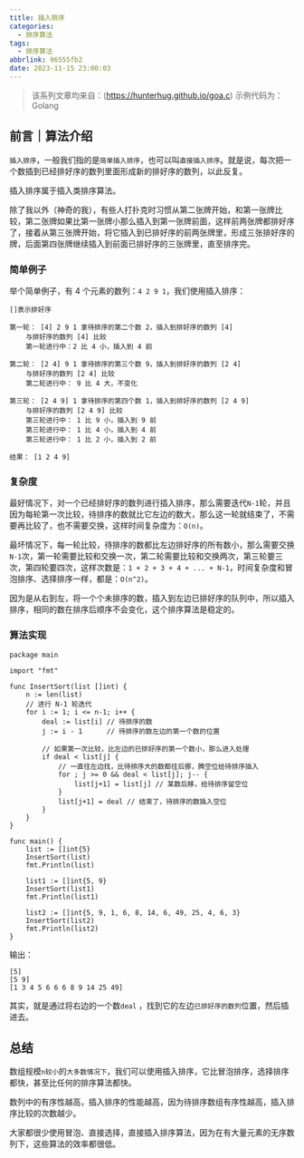 ```yaml
---
title: 插入排序
categories:
  - 排序算法
tags:
  - 排序算法
abbrlink: 96555fb2
date: 2023-11-15 23:00:03
---
```


> 该系列文章均来自：(https://hunterhug.github.io/goa.c)
> 示例代码为：Golang

## 前言｜算法介绍
`插入排序`，一般我们指的是`简单插入排序`，也可以叫`直接插入排序`。就是说，每次把一个数插到已经排好序的数列里面形成新的排好序的数列，以此反复。

插入排序属于插入类排序算法。

除了我以外（神奇的我），有些人打扑克时习惯从第二张牌开始，和第一张牌比较，第二张牌如果比第一张牌小那么插入到第一张牌前面，这样前两张牌都排好序了，接着从第三张牌开始，将它插入到已排好序的前两张牌里，形成三张排好序的牌，后面第四张牌继续插入到前面已排好序的三张牌里，直至排序完。

### 简单例子

举个简单例子，有 4 个元素的数列：`4 2 9 1`，我们使用插入排序：

```
[]表示排好序

第一轮： [4] 2 9 1 拿待排序的第二个数 2，插入到排好序的数列 [4]
    与排好序的数列 [4] 比较
    第一轮进行中：2 比 4 小，插入到 4 前

第二轮： [2 4] 9 1 拿待排序的第三个数 9，插入到排好序的数列 [2 4]
    与排好序的数列 [2 4] 比较
    第二轮进行中： 9 比 4 大，不变化

第三轮： [2 4 9] 1 拿待排序的第四个数 1，插入到排好序的数列 [2 4 9]
    与排好序的数列 [2 4 9] 比较
    第三轮进行中： 1 比 9 小，插入到 9 前
    第三轮进行中： 1 比 4 小，插入到 4 前
    第三轮进行中： 1 比 2 小，插入到 2 前

结果： [1 2 4 9]
```
<!-- more -->

### 复杂度

最好情况下，对一个已经排好序的数列进行插入排序，那么需要迭代`N-1`轮，并且因为每轮第一次比较，待排序的数就比它左边的数大，那么这一轮就结束了，不需要再比较了，也不需要交换，这样时间复杂度为：`O(n)`。

最坏情况下，每一轮比较，待排序的数都比左边排好序的所有数小，那么需要交换`N-1`次，第一轮需要比较和交换一次，第二轮需要比较和交换两次，第三轮要三次，第四轮要四次，这样次数是：`1 + 2 + 3 + 4 + ... + N-1`，时间复杂度和冒泡排序、选择排序一样，都是：`O(n^2)`。

因为是从右到左，将一个个未排序的数，插入到左边已排好序的队列中，所以插入排序，相同的数在排序后顺序不会变化，这个排序算法是稳定的。

### 算法实现

```Golang
package main

import "fmt"

func InsertSort(list []int) {
    n := len(list)
    // 进行 N-1 轮迭代
    for i := 1; i <= n-1; i++ {
        deal := list[i] // 待排序的数
        j := i - 1      // 待排序的数左边的第一个数的位置

        // 如果第一次比较，比左边的已排好序的第一个数小，那么进入处理
        if deal < list[j] {
            // 一直往左边找，比待排序大的数都往后挪，腾空位给待排序插入
            for ; j >= 0 && deal < list[j]; j-- {
                list[j+1] = list[j] // 某数后移，给待排序留空位
            }
            list[j+1] = deal // 结束了，待排序的数插入空位
        }
    }
}

func main() {
    list := []int{5}
    InsertSort(list)
    fmt.Println(list)

    list1 := []int{5, 9}
    InsertSort(list1)
    fmt.Println(list1)

    list2 := []int{5, 9, 1, 6, 8, 14, 6, 49, 25, 4, 6, 3}
    InsertSort(list2)
    fmt.Println(list2)
}
```

输出：

```
[5]
[5 9]
[1 3 4 5 6 6 6 8 9 14 25 49]
```

其实，就是通过将右边的一个数`deal` ，找到它的左边`已排好序的数列`位置，然后插进去。

## 总结
数组规模`n较小`的`大多数情况下`，我们可以使用插入排序，它比冒泡排序，选择排序都快，甚至比任何的排序算法都快。

数列中的有序性越高，插入排序的性能越高，因为待排序数组有序性越高，插入排序比较的次数越少。

大家都很少使用冒泡、直接选择，直接插入排序算法，因为在有大量元素的无序数列下，这些算法的效率都很低。